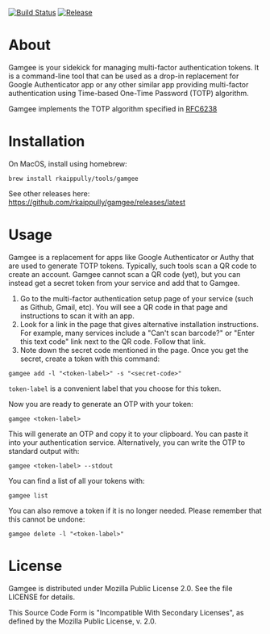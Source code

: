 [![Build Status](https://travis-ci.org/rkaippully/gamgee.svg?branch=master)](https://travis-ci.org/rkaippully/gamgee)
[![Release](https://img.shields.io/github/release/rkaippully/gamgee.svg)](https://github.com/rkaippully/gamgee/releases)

# About
Gamgee is your sidekick for managing multi-factor authentication
tokens. It is a command-line tool that can be used as a drop-in
replacement for Google Authenticator app or any other similar app
providing multi-factor authentication using Time-based One-Time
Password (TOTP) algorithm.

Gamgee implements the TOTP algorithm specified in
[RFC6238](https://tools.ietf.org/html/rfc6238)

# Installation
On MacOS, install using homebrew:

```
brew install rkaippully/tools/gamgee
```

See other releases here:
https://github.com/rkaippully/gamgee/releases/latest

# Usage
Gamgee is a replacement for apps like Google Authenticator or Authy
that are used to generate TOTP tokens. Typically, such tools scan a QR
code to create an account. Gamgee cannot scan a QR code (yet), but you
can instead get a secret token from your service and add that to
Gamgee.

1. Go to the multi-factor authentication setup page of your service
   (such as Github, Gmail, etc).  You will see a QR code in that page
   and instructions to scan it with an app.
2. Look for a link in the page that gives alternative installation
   instructions. For example, many services include a "Can't scan
   barcode?" or "Enter this text code" link next to the QR code.
   Follow that link.
3. Note down the secret code mentioned in the page. Once you get the
   secret, create a token with this command:

```
gamgee add -l "<token-label>" -s "<secret-code>"
```

`token-label` is a convenient label that you choose for this token.

Now you are ready to generate an OTP with your token:

```
gamgee <token-label>
```

This will generate an OTP and copy it to your clipboard. You can paste
it into your authentication service. Alternatively, you can write the
OTP to standard output with:

```
gamgee <token-label> --stdout
```

You can find a list of all your tokens with:

```
gamgee list
```

You can also remove a token if it is no longer needed. Please remember
that this cannot be undone:

```
gamgee delete -l "<token-label>"
```

# License
Gamgee is distributed under Mozilla Public License 2.0. See the file
LICENSE for details.

This Source Code Form is "Incompatible With Secondary Licenses", as
defined by the Mozilla Public License, v. 2.0.
